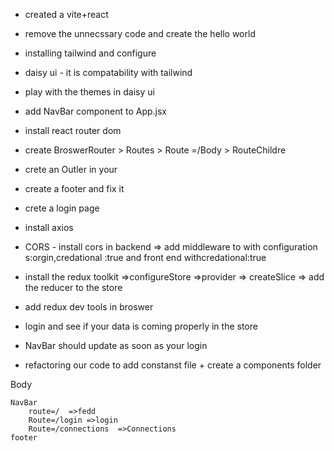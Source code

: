 - created a vite+react
- remove the unnecssary code and create the hello world
- installing tailwind and configure
- daisy ui - it is compatability with tailwind
- play with the themes in daisy ui
- add NavBar component to App.jsx
- install react router dom
- create BroswerRouter > Routes  > Route =/Body > RouteChildre
 - crete an Outler in your
 - create a footer and fix it



 - crete a login page
 - install axios
 - CORS - install cors in backend => add middleware to with configuration s:orgin,credational :true and front end withcredational:true
 -  install the redux toolkit =>configureStore =>provider => createSlice => add the reducer to the store
 -  add redux dev tools in broswer
 - login and see if your data is coming properly in the store
 - NavBar should  update as soon as your login
 - refactoring our code to add constanst file + create a components folder 




Body
   
    NavBar
        route=/  =>fedd
        Route=/login =>login
        Route=/connections  =>Connections
    footer
